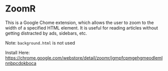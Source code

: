 # ZoomR
This is a Google Chome extension, which allows the user to zoom to the width of a specified HTML element. It is useful for reading articles without getting distracted by ads, sidebars, etc.

Note: `background.html` is not used

Install Here: https://chrome.google.com/webstore/detail/zoomr/jgmpfcpmgehgmeodlemlnnbpcdokboca
